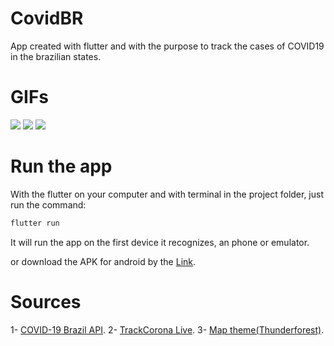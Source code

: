 # CovidBR

App created with flutter and with the purpose to track the cases of COVID19 in the brazilian states.

# GIFs

![](https://media0.giphy.com/media/S6wb51xIItzw3QB8YM/giphy.gif)
![](https://media2.giphy.com/media/cOE5sPAueirx2ogZsA/giphy.gif)
![](https://media2.giphy.com/media/Z9V3nigOht236h3Gy1/giphy.gif)

# Run the app

With the flutter on your computer and with terminal in the project folder, just run the command:

```c
flutter run
```

It will run the app on the first device it recognizes, an phone or emulator.


or download the APK for android by the [Link](https://gofile.io/d/TaqYZd).

# Sources

1- [COVID-19 Brazil API](https://covid19-brazil-api.now.sh/).
2- [TrackCorona Live](https://www.trackcorona.live/).
3- [Map theme(Thunderforest)](https://www.thunderforest.com/).
